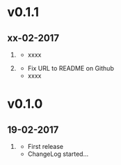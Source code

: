 
# v0.1.1
## xx-02-2017

1. [](#new)
    * xxxx
    
1. [](#bugfix)
    * Fix URL to README on Github
    * xxxx
    
# v0.1.0
##  19-02-2017

1. [](#new)
    * First release
    * ChangeLog started...
